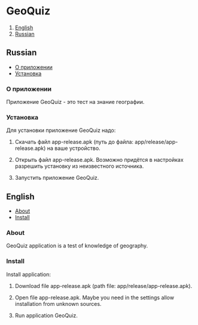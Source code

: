 # GeoQuiz

1. [English](#English)
2. [Russian](#Russian)

## Russian

* [О приложении](#оприложении)
* [Установка](#установка)

### О приложении
Приложение GeoQuiz - это тест на знание географии.

### Установка



Для установки приложение GeoQuiz надо:

1. Скачать файл app-release.apk (путь до файла: app/release/app-release.apk) на ваше устройство.

2. Открыть файл app-release.apk. Возможно придётся в настройках разрешить установку из неизвестного источника.

3. Запустить приложение GeoQuiz.

## English

* [About](#about)
* [Install](#install)

### About
GeoQuiz application is a test of knowledge of geography.

### Install

Install application:

1. Download file app-release.apk (path file: app/release/app-release.apk).

2. Open file app-release.apk. Maybe you need in the settings allow installation from unknown sources.

3. Run application GeoQuiz.
